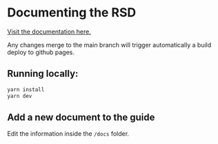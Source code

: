 # Documenting the RSD

[Visit the documentation here.](https://research-software-directory.github.io/RSD-as-a-service/)

Any changes merge to the main branch will trigger automatically a build deploy to github pages.

## Running locally: 
```bash
yarn install 
yarn dev
```
## Add a new document to the guide

Edit the information inside the `/docs` folder. 
